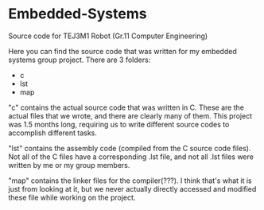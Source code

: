 # Embedded-Systems
Source code for TEJ3M1 Robot (Gr.11 Computer Engineering)

Here you can find the source code that was written for my embedded systems group project.
There are 3 folders:
- c
- lst
- map

"c" contains the actual source code that was written in C. These are the actual
files that we wrote, and there are clearly many of them. This project was 1.5 months 
long, requiring us to write different source codes to accomplish different tasks.

"lst" contains the assembly code (compiled from the C source code files). 
Not all of the C files have a corresponding .lst file, and not all .lst files
were written by me or my group members.

"map" contains the linker files for the compiler(???). I think that's what it is
just from looking at it, but we never actually directly accessed and modified 
these file while working on the project.
